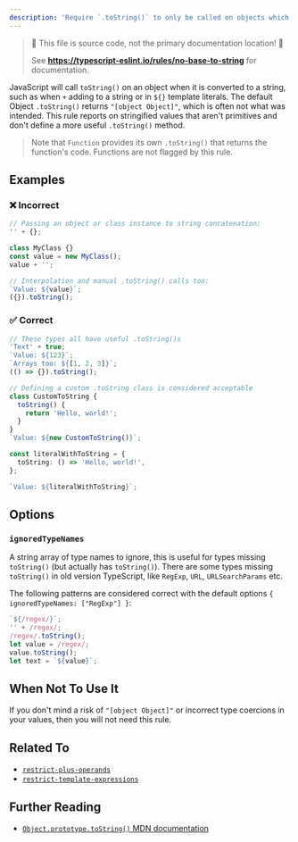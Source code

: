 ```yaml
---
description: 'Require `.toString()` to only be called on objects which provide useful information when stringified.'
---
```


> 🛑 This file is source code, not the primary documentation location! 🛑
>
> See **https://typescript-eslint.io/rules/no-base-to-string** for documentation.

JavaScript will call `toString()` on an object when it is converted to a string, such as when `+` adding to a string or in `${}` template literals.
The default Object `.toString()` returns `"[object Object]"`, which is often not what was intended.
This rule reports on stringified values that aren't primitives and don't define a more useful `.toString()` method.

> Note that `Function` provides its own `.toString()` that returns the function's code.
> Functions are not flagged by this rule.

## Examples

<!--tabs-->

### ❌ Incorrect

```ts
// Passing an object or class instance to string concatenation:
'' + {};

class MyClass {}
const value = new MyClass();
value + '';

// Interpolation and manual .toString() calls too:
`Value: ${value}`;
({}).toString();
```

### ✅ Correct

```ts
// These types all have useful .toString()s
'Text' + true;
`Value: ${123}`;
`Arrays too: ${[1, 2, 3]}`;
(() => {}).toString();

// Defining a custom .toString class is considered acceptable
class CustomToString {
  toString() {
    return 'Hello, world!';
  }
}
`Value: ${new CustomToString()}`;

const literalWithToString = {
  toString: () => 'Hello, world!',
};

`Value: ${literalWithToString}`;
```

## Options

### `ignoredTypeNames`

A string array of type names to ignore, this is useful for types missing `toString()` (but actually has `toString()`).
There are some types missing `toString()` in old version TypeScript, like `RegExp`, `URL`, `URLSearchParams` etc.

The following patterns are considered correct with the default options `{ ignoredTypeNames: ["RegExp"] }`:

```ts option='{ "ignoredTypeNames": ["RegExp"] }' showPlaygroundButton
`${/regex/}`;
'' + /regex/;
/regex/.toString();
let value = /regex/;
value.toString();
let text = `${value}`;
```

## When Not To Use It

If you don't mind a risk of `"[object Object]"` or incorrect type coercions in your values, then you will not need this rule.

## Related To

- [`restrict-plus-operands`](https://github.com/typescript-eslint/typescript-eslint/tree/main/packages/eslint-plugin/docs/rules/restrict-plus-operands.md)
- [`restrict-template-expressions`](https://github.com/typescript-eslint/typescript-eslint/tree/main/packages/eslint-plugin/docs/rules/restrict-template-expressions.md)

## Further Reading

- [`Object.prototype.toString()` MDN documentation](https://developer.mozilla.org/en-US/docs/Web/JavaScript/Reference/Global_Objects/Object/toString)
